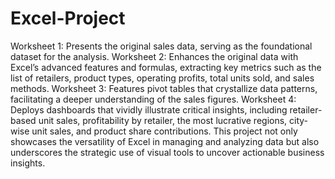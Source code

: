 # Excel-Project

Worksheet 1: Presents the original sales data, serving as the foundational dataset for the analysis.
Worksheet 2: Enhances the original data with Excel’s advanced features and formulas, extracting key metrics such as the list of retailers, product types, operating profits, total units sold, and sales methods.
Worksheet 3: Features pivot tables that crystallize data patterns, facilitating a deeper understanding of the sales figures.
Worksheet 4: Deploys dashboards that vividly illustrate critical insights, including retailer-based unit sales, profitability by retailer, the most lucrative regions, city-wise unit sales, and product share contributions.
This project not only showcases the versatility of Excel in managing and analyzing data but also underscores the strategic use of visual tools to uncover actionable business insights.

